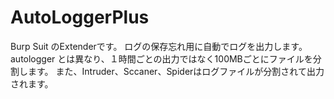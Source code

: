 # AutoLoggerPlus
Burp Suit のExtenderです。
ログの保存忘れ用に自動でログを出力します。
autologger とは異なり、１時間ごとの出力ではなく100MBごとにファイルを分割します。
また、Intruder、Sccaner、Spiderはログファイルが分割されて出力されます。
